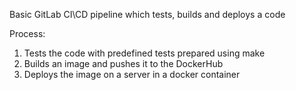 Basic GitLab CI\CD pipeline which tests, builds and deploys a code

Process:
1. Tests the code with predefined tests prepared using make
2. Builds an image and pushes it to the DockerHub
3. Deploys the image on a server in a docker container
